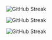 ![GitHub Streak](http://github-profile-summary-cards.vercel.app/api/cards/repos-per-language?username=leninworld&theme=default)

![GitHub Streak](http://github-profile-summary-cards.vercel.app/api/cards/profile-details?username=leninworld&theme=default)

![GitHub Streak](https://streak-stats.demolab.com/?user=leninworld)
